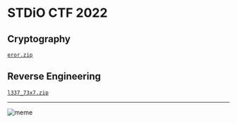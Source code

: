 # STDiO CTF 2022

## Cryptography
[`eror.zip`](eror.zip)

## Reverse Engineering
[`l337_73x7.zip`](l337_73x7.zip)

---
![meme](https://i.redd.it/me9k305fcmx51.png)
